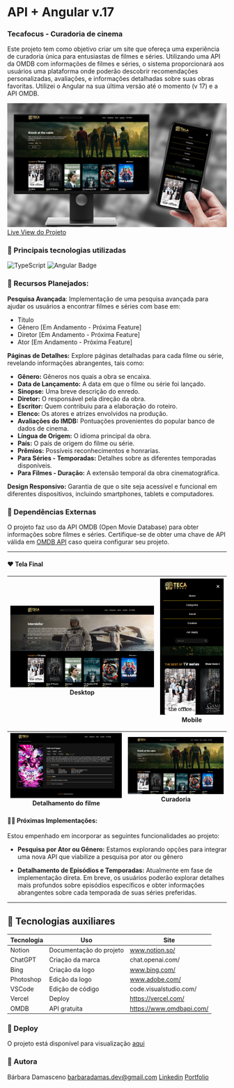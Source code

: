 # API + Angular v.17
### Tecafocus - Curadoria de cinema

Este projeto tem como objetivo criar um site que ofereça uma experiência de curadoria única para entusiastas de filmes e séries. Utilizando uma API da OMDB com informações de filmes e séries, o sistema proporcionará aos usuários uma plataforma onde poderão descobrir recomendações personalizadas, avaliações, e informações detalhadas sobre suas obras favoritas. Utilizei o Angular na sua última versão até o momento (v 17) e a API OMDB.

![wireframe](https://raw.githubusercontent.com/barbaradamasdev/db-tecafocus-angular/8d6a95b72ecb8d71b50416e16f91130bd5c67822/src/assets/teca-img1.jpg)
[Live View do Projeto](http://db-tecafocus-angular.vercel.app/home)

### 🎯 Principais tecnologias utilizadas
![TypeScript](https://img.shields.io/badge/TypeScript-007ACC?style=for-the-badge&logo=typescript&logoColor=white)  ![Angular Badge](https://img.shields.io/badge/Angular-DD0031?style=for-the-badge&logo=angular&logoColor=white)

### 🎯 Recursos Planejados:

**Pesquisa Avançada**: Implementação de uma pesquisa avançada para ajudar os usuários a encontrar filmes e séries com base em:
- Título
- Gênero [Em Andamento - Próxima Feature]
- Diretor [Em Andamento - Próxima Feature]
- Ator [Em Andamento - Próxima Feature]

**Páginas de Detalhes:** Explore páginas detalhadas para cada filme ou série, revelando informações abrangentes, tais como:

- **Gênero:** Gêneros nos quais a obra se encaixa.
- **Data de Lançamento:** A data em que o filme ou série foi lançado.
- **Sinopse:** Uma breve descrição do enredo.
- **Diretor:** O responsável pela direção da obra.
- **Escritor:** Quem contribuiu para a elaboração do roteiro.
- **Elenco:** Os atores e atrizes envolvidos na produção.
- **Avaliações do IMDB:** Pontuações provenientes do popular banco de dados de cinema.
- **Língua de Origem:** O idioma principal da obra.
- **País:** O país de origem do filme ou série.
- **Prêmios:** Possíveis reconhecimentos e honrarias.
- **Para Séries - Temporadas:** Detalhes sobre as diferentes temporadas disponíveis.
- **Para Filmes - Duração:** A extensão temporal da obra cinematográfica.

**Design Responsivo:** Garantia de que o site seja acessível e funcional em diferentes dispositivos, incluindo smartphones, tablets e computadores.

### 🎯 Dependências Externas

O projeto faz uso da API OMDB (Open Movie Database) para obter informações sobre filmes e séries. Certifique-se de obter uma chave de API válida em [OMDB API](https://www.omdbapi.com/) caso queira configurar seu projeto.

---
#### ❤️ Tela Final
| ![Tela Final](https://github.com/barbaradamasdev/db-tecafocus-angular/blob/main/src/assets/teca-img2.png?raw=true)  Desktop| ![wireframe](https://github.com/barbaradamasdev/db-tecafocus-angular/blob/main/src/assets/teca-img5.png?raw=true) Mobile |
| --- | --- |

| ![Tela Final](https://github.com/barbaradamasdev/db-tecafocus-angular/blob/main/src/assets/teca-img3.png?raw=true) Detalhamento do filme| ![wireframe](https://github.com/barbaradamasdev/db-tecafocus-angular/blob/main/src/assets/teca-img4.png?raw=true) Curadoria |
| --- | --- |

#### ✍🏻️ Próximas Implementações:

Estou empenhado em incorporar as seguintes funcionalidades ao projeto:

- **Pesquisa por Ator ou Gênero:** Estamos explorando opções para integrar uma nova API que viabilize a pesquisa por ator ou gênero

- **Detalhamento de Episódios e Temporadas:** Atualmente em fase de implementação direta. Em breve, os usuários poderão explorar detalhes mais profundos sobre episódios específicos e obter informações abrangentes sobre cada temporada de suas séries preferidas.


---
## 📌 Tecnologias auxiliares

| Tecnologia | Uso | Site |
| ------ | ------ | ------ |
| Notion | Documentação do projeto | www.notion.so/
| ChatGPT | Criação da marca | chat.openai.com/
| Bing | Criação da logo  |www.bing.com/
| Photoshop | Edição da logo |www.adobe.com/
| VSCode | Edição de código |code.visualstudio.com/
| Vercel | Deploy | https://vercel.com/
| OMDB | API gratuita | https://www.omdbapi.com/


### 🚀 Deploy
O projeto está disponível para visualização [aqui](https://db-tecafocus-angular.vercel.app/home)

### 🐼 Autora
Bárbara Damasceno
barbaradamas.dev@gmail.com
[Linkedin](https://www.linkedin.com/in/barbaradamascenodev)
[Portfolio](https://barbaradamasdev.github.io/portfolio/)
